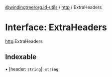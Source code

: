 [@windingtree/org.id-utils](../README.md) / [http](../modules/http.md) / ExtraHeaders

# Interface: ExtraHeaders

[http](../modules/http.md).ExtraHeaders

## Indexable

▪ [header: `string`]: `string`
